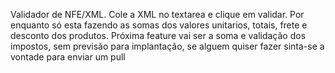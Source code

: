 Validador de NFE/XML.
Cole a XML no textarea e clique em validar.
Por enquanto só esta fazendo as somas dos valores unitarios, totais, frete e desconto dos produtos.
Próxima feature vai ser a soma e validação dos impostos, sem previsão para implantação, se alguem quiser fazer sinta-se a vontade para enviar um pull
